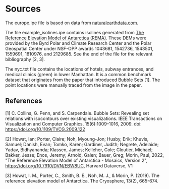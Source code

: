# Sources

The europe.ipe file is based on data from [naturalearthdata.com](https://www.naturalearthdata.com/).

The file example_isolines.ipe contains isolines generated from [The Reference Elevation Model of Antarctica (REMA)](https://www.pgc.umn.edu/data/rema/).
These DEMs were provided by the Byrd Polar and Climate Research Center and the Polar Geospatial Center under NSF-OPP awards 1043681, 1542736, 1543501, 1559691, 1810976, and 2129685.
See the end of the file for the relevant bibliography [2, 3].

The nyc.txt file contains the locations of hotels, subway entrances, and medical clinics (green) in lower Manhattan.
It is a common benchmark dataset that originates from the paper that introduced Bubble Sets [1].
The point locations were manually traced from the image in the paper.

## References
[1] C. Collins, G. Penn, and S. Carpendale. Bubble Sets: Revealing set relations with isocontours over existing visualizations.
IEEE Transactions on Visualization and Computer Graphics, 15(6):1009–1016, 2009. 
doi: https://doi.org/10.1109/TVCG.2009.122

[2] Howat, Ian; Porter, Claire; Noh, Myoung-Jon; Husby, Erik; Khuvis, Samuel; Danish, Evan; 
Tomko, Karen; Gardiner, Judith; Negrete, Adelaide; Yadav, Bidhyananda; Klassen, James; 
Kelleher, Cole; Cloutier, Michael; Bakker, Jesse; Enos, Jeremy; Arnold, Galen; Bauer, Greg; 
Morin, Paul, 2022, "The Reference Elevation Model of Antarctica - Mosaics, Version 2", 
https://doi.org/10.7910/DVN/EBW8UC, Harvard Dataverse, V1 

[3] Howat, I. M., Porter, C., Smith, B. E., Noh, M. J., & Morin, P. (2019). The reference elevation model of Antarctica. 
The Cryosphere, 13(2), 665-674.
